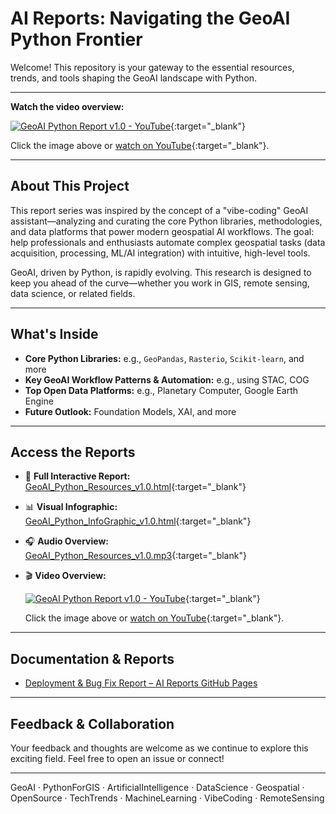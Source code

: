 # AI Reports: Navigating the GeoAI Python Frontier

Welcome! This repository is your gateway to the essential resources, trends, and tools shaping the GeoAI landscape with Python.

---

**Watch the video overview:**

[![GeoAI Python Report v1.0 - YouTube](https://img.youtube.com/vi/lYa8E7eIoKc/hqdefault.jpg)](https://youtu.be/lYa8E7eIoKc){:target="_blank"}

Click the image above or [watch on YouTube](https://youtu.be/lYa8E7eIoKc){:target="_blank"}.

---

## About This Project

This report series was inspired by the concept of a "vibe-coding" GeoAI assistant—analyzing and curating the core Python libraries, methodologies, and data platforms that power modern geospatial AI workflows. The goal: help professionals and enthusiasts automate complex geospatial tasks (data acquisition, processing, ML/AI integration) with intuitive, high-level tools.

GeoAI, driven by Python, is rapidly evolving. This research is designed to keep you ahead of the curve—whether you work in GIS, remote sensing, data science, or related fields.

---

## What's Inside

- **Core Python Libraries:** e.g., `GeoPandas`, `Rasterio`, `Scikit-learn`, and more
- **Key GeoAI Workflow Patterns & Automation:** e.g., using STAC, COG
- **Top Open Data Platforms:** e.g., Planetary Computer, Google Earth Engine
- **Future Outlook:** Foundation Models, XAI, and more

---

## Access the Reports

- 📄 **Full Interactive Report:** [GeoAI_Python_Resources_v1.0.html](https://gustavoemc.github.io/ai-reports/reports/GeoAI_Python_Resources_v1.0.html){:target="_blank"}
- 📊 **Visual Infographic:** [GeoAI_Python_InfoGraphic_v1.0.html](https://gustavoemc.github.io/ai-reports/reports/GeoAI_Python_InfoGraphic_v1.0.html){:target="_blank"}
- 🎧 **Audio Overview:** [GeoAI_Python_Resources_v1.0.mp3](https://gustavoemc.github.io/ai-reports/reports/GeoAI_Python_Resources_v1.0.mp3){:target="_blank"}
- 🎬 **Video Overview:**

  [![GeoAI Python Report v1.0 - YouTube](https://img.youtube.com/vi/lYa8E7eIoKc/hqdefault.jpg)](https://youtu.be/lYa8E7eIoKc){:target="_blank"}

  Click the image above or [watch on YouTube](https://youtu.be/lYa8E7eIoKc){:target="_blank"}.

---

## Documentation & Reports

- [Deployment & Bug Fix Report – AI Reports GitHub Pages](docs/notes/Deployment_Report_AI_Reports_GitHub_Pages_v1.0.md)

---

## Feedback & Collaboration

Your feedback and thoughts are welcome as we continue to explore this exciting field. Feel free to open an issue or connect!

---

GeoAI · PythonForGIS · ArtificialIntelligence · DataScience · Geospatial · OpenSource · TechTrends · MachineLearning · VibeCoding · RemoteSensing
